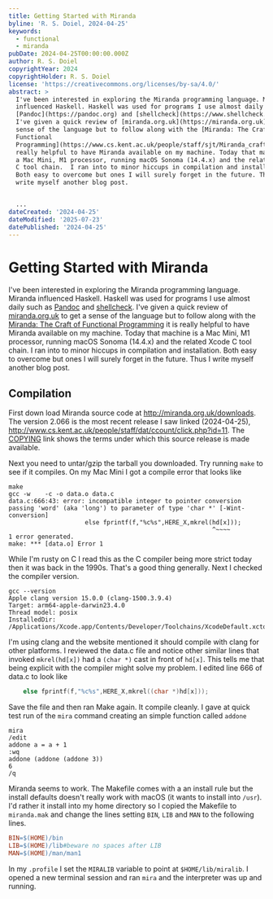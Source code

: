 ```yaml
---
title: Getting Started with Miranda
byline: 'R. S. Doiel, 2024-04-25'
keywords:
  - functional
  - miranda
pubDate: 2024-04-25T00:00:00.000Z
author: R. S. Doiel
copyrightYear: 2024
copyrightHolder: R. S. Doiel
license: 'https://creativecommons.org/licenses/by-sa/4.0/'
abstract: >
  I've been interested in exploring the Miranda programming language. Miranda
  influenced Haskell. Haskell was used for programs I use almost daily such as
  [Pandoc](https://pandoc.org) and [shellcheck](https://www.shellcheck.net/).
  I've given a quick review of [miranda.org.uk](https://miranda.org.uk) to get a
  sense of the language but to follow along with the [Miranda: The Craft of
  Functional
  Programming](https://www.cs.kent.ac.uk/people/staff/sjt/Miranda_craft/) it is
  really helpful to have Miranda available on my machine. Today that machine is
  a Mac Mini, M1 processor, running macOS Sonoma (14.4.x) and the related Xcode
  C tool chain.  I ran into to minor hiccups in compilation and installation.
  Both easy to overcome but ones I will surely forget in the future. Thus I
  write myself another blog post.


  ...
dateCreated: '2024-04-25'
dateModified: '2025-07-23'
datePublished: '2024-04-25'
---
```


# Getting Started with Miranda

I've been interested in exploring the Miranda programming language. Miranda influenced Haskell. Haskell was used for programs I use almost daily such as [Pandoc](https://pandoc.org) and [shellcheck](https://www.shellcheck.net/). I've given a quick review of [miranda.org.uk](https://miranda.org.uk) to get a sense of the language but to follow along with the [Miranda: The Craft of Functional Programming](https://www.cs.kent.ac.uk/people/staff/sjt/Miranda_craft/) it is really helpful to have Miranda available on my machine. Today that machine is a Mac Mini, M1 processor, running macOS Sonoma (14.4.x) and the related Xcode C tool chain.  I ran into to minor hiccups in compilation and installation. Both easy to overcome but ones I will surely forget in the future. Thus I write myself another blog post.

## Compilation

First down load Miranda source code at <http://miranda.org.uk/downloads>. The version 2.066 is the most recent release I saw linked (2024-04-25), <http://www.cs.kent.ac.uk/people/staff/dat/ccount/click.php?id=11>. The [COPYING](https://www.cs.kent.ac.uk/people/staff/dat/miranda/downloads/COPYING) link shows the terms under which this source release is made available.

Next you need to untar/gzip the tarball you downloaded. Try running `make` to see if it compiles. On my Mac Mini I got a compile error that looks like

~~~shell
make
gcc -w    -c -o data.o data.c
data.c:666:43: error: incompatible integer to pointer conversion passing 'word' (aka 'long') to parameter of type 'char *' [-Wint-conversion]
                     else fprintf(f,"%c%s",HERE_X,mkrel(hd[x]));
                                                        ^~~~~
1 error generated.
make: *** [data.o] Error 1
~~~

While I'm rusty on C I read this as the C compiler being more strict today then it was back in the 1990s. That's a good thing generally.  Next I checked the compiler version. 

~~~shell
gcc --version
Apple clang version 15.0.0 (clang-1500.3.9.4)
Target: arm64-apple-darwin23.4.0
Thread model: posix
InstalledDir: /Applications/Xcode.app/Contents/Developer/Toolchains/XcodeDefault.xctoolchain/usr/bin
~~~

I'm using clang and the website mentioned it should compile with clang for other platforms.  I reviewed the data.c file and notice other similar lines that invoked `mkrel(hd[x])` had a `(char *)` cast in front of `hd[x]`. This tells me that being explicit with the compiler might solve my problem. I edited line 666 of data.c to look like

~~~C
    else fprintf(f,"%c%s",HERE_X,mkrel((char *)hd[x]));
~~~

Save the file and then ran Make again. It compile cleanly. I gave at quick test run of the `mira` command creating an simple function called `addone`

~~~miranda
mira
/edit
addone a = a + 1
:wq
addone (addone (addone 3))
6
/q
~~~

Miranda seems to work. The Makefile comes with a an install rule but the install defaults doesn't really work with macOS (it wants to install into `/usr`).
I'd rather it install into my home directory so I copied the Makefile to `miranda.mak` and change the lines setting `BIN`, `LIB` and `MAN` to the following
lines.

~~~Makefile
BIN=$(HOME)/bin
LIB=$(HOME)/lib#beware no spaces after LIB
MAN=$(HOME)/man/man1
~~~

In my `.profile` I set the `MIRALIB` variable to point at `$HOME/lib/miralib`. I opened a new terminal session and ran `mira` and the interpreter was up and running.